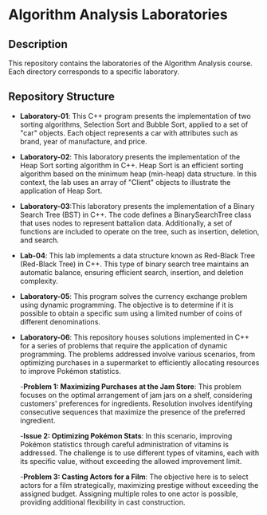 # Algorithm Analysis Laboratories

## Description
This repository contains the laboratories of the Algorithm Analysis course. Each directory corresponds to a specific laboratory.

## Repository Structure
- **Laboratory-01**: This C++ program presents the implementation of two sorting algorithms, Selection Sort and Bubble Sort, applied to a set of "car" objects. Each object represents a car with attributes such as brand, year of manufacture, and price.


- **Laboratory-02**: This laboratory presents the implementation of the Heap Sort sorting algorithm in C++. Heap Sort is an efficient sorting algorithm based on the minimum heap (min-heap) data structure. In this context, the lab uses an array of "Client" objects to illustrate the application of Heap Sort.

- **Laboratory-03**:This laboratory presents the implementation of a Binary Search Tree (BST) in C++. The code defines a BinarySearchTree class that uses nodes to represent battalion data. Additionally, a set of functions are included to operate on the tree, such as insertion, deletion, and search.

- **Lab-04**: This lab implements a data structure known as Red-Black Tree (Red-Black Tree) in C++. This type of binary search tree maintains an automatic balance, ensuring efficient search, insertion, and deletion complexity.

- **Laboratory-05**: This program solves the currency exchange problem using dynamic programming. The objective is to determine if it is possible to obtain a specific sum using a limited number of coins of different denominations.

- **Laboratory-06**: This repository houses solutions implemented in C++ for a series of problems that require the application of dynamic programming. The problems addressed involve various scenarios, from optimizing purchases in a supermarket to efficiently allocating resources to improve Pokémon statistics.

     -**Problem 1: Maximizing Purchases at the Jam Store**: This problem focuses on the optimal arrangement of jam jars on a shelf, considering customers' preferences for ingredients. Resolution involves identifying consecutive sequences that maximize the presence of the preferred ingredient.

     -**Issue 2: Optimizing Pokémon Stats**: In this scenario, improving Pokémon statistics through careful administration of vitamins is addressed. The challenge is to use different types of vitamins, each with its specific value, without exceeding the allowed improvement limit.

     -**Problem 3: Casting Actors for a Film**: The objective here is to select actors for a film strategically, maximizing prestige without exceeding the assigned budget. Assigning multiple roles to one actor is possible, providing additional flexibility in cast construction.







